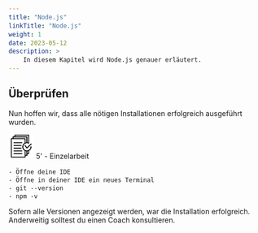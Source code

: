 ```yaml
---
title: "Node.js"
linkTitle: "Node.js"
weight: 1
date: 2023-05-12
description: >
    In diesem Kapitel wird Node.js genauer erläutert.
---
```


## Überprüfen
Nun hoffen wir, dass alle nötigen Installationen erfolgreich ausgeführt wurden.

![task5](/images/task.png) 5' - Einzelarbeit

    - Öffne deine IDE
    - Öffne in deiner IDE ein neues Terminal
    - git --version
    - npm -v

Sofern alle Versionen angezeigt werden, war die Installation erfolgreich. Anderweitig solltest du einen Coach konsultieren.

